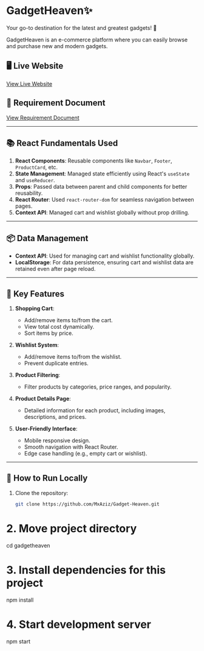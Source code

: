# GadgetHeaven✨

Your go-to destination for the latest and greatest gadgets! 🚀

GadgetHeaven is an e-commerce platform where you can easily browse and purchase new and modern gadgets.

## 🖥️ Live Website
[View Live Website](https://your-live-website-link.com)

## 📄 Requirement Document
[View Requirement Document](https://your-requirement-document-link.com)

---

## 📚 React Fundamentals Used

1. **React Components**: Reusable components like `Navbar`, `Footer`, `ProductCard`, etc.
2. **State Management**: Managed state efficiently using React's `useState` and `useReducer`.
3. **Props**: Passed data between parent and child components for better reusability.
4. **React Router**: Used `react-router-dom` for seamless navigation between pages.
5. **Context API**: Managed cart and wishlist globally without prop drilling.

---

## 📦 Data Management

- **Context API**: Used for managing cart and wishlist functionality globally.
- **LocalStorage**: For data persistence, ensuring cart and wishlist data are retained even after page reload.

---

## 🚀 Key Features

1. **Shopping Cart**:
   - Add/remove items to/from the cart.
   - View total cost dynamically.
   - Sort items by price.

2. **Wishlist System**:
   - Add/remove items to/from the wishlist.
   - Prevent duplicate entries.

3. **Product Filtering**:
   - Filter products by categories, price ranges, and popularity.

4. **Product Details Page**:
   - Detailed information for each product, including images, descriptions, and prices.

5. **User-Friendly Interface**:
   - Mobile responsive design.
   - Smooth navigation with React Router.
   - Edge case handling (e.g., empty cart or wishlist).

---

## 📂 How to Run Locally

1. Clone the repository:
   ```bash
   git clone https://github.com/MxAziz/Gadget-Heaven.git


# 2. Move project directory
cd gadgetheaven

# 3. Install dependencies for this project
npm install

# 4. Start development server
npm start
